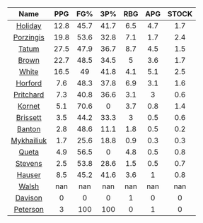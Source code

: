 |                                     Name                                     |  PPG  |  FG%  |  3P%  |  RBG  |  APG  |  STOCK  |
|:----------------------------------------------------------------------------:|:-----:|:-----:|:-----:|:-----:|:-----:|:-------:|
|      [Holiday](https://www.espn.com/nba/player/_/id/3995/jrue-holiday)       | 12.8  | 45.7  | 41.7  |  6.5  |  4.7  |   1.7   |
| [Porzingis](https://www.espn.com/nba/player/_/id/3102531/kristaps-porzingis) | 19.8  | 53.6  | 32.8  |  7.1  |  1.7  |   2.4   |
|      [Tatum](https://www.espn.com/nba/player/_/id/4065648/jayson-tatum)      | 27.5  | 47.9  | 36.7  |  8.7  |  4.5  |   1.5   |
|      [Brown](https://www.espn.com/nba/player/_/id/3917376/jaylen-brown)      | 22.7  | 48.5  | 34.5  |   5   |  3.6  |   1.7   |
|     [White](https://www.espn.com/nba/player/_/id/3078576/derrick-white)      | 16.5  |  49   | 41.8  |  4.1  |  5.1  |   2.5   |
|       [Horford](https://www.espn.com/nba/player/_/id/3213/al-horford)        |  7.6  | 48.3  | 37.8  |  6.9  |  3.1  |   1.6   |
|  [Pritchard](https://www.espn.com/nba/player/_/id/4066354/payton-pritchard)  |  7.3  | 40.8  | 36.6  |  3.1  |   3   |   0.6   |
|      [Kornet](https://www.espn.com/nba/player/_/id/3064560/luke-kornet)      |  5.1  | 70.6  |   0   |  3.7  |  0.8  |   1.4   |
|   [Brissett](https://www.espn.com/nba/player/_/id/4278031/oshae-brissett)    |  3.5  | 44.2  | 33.3  |   3   |  0.5  |   0.6   |
|     [Banton](https://www.espn.com/nba/player/_/id/4397885/dalano-banton)     |  2.8  | 48.6  | 11.1  |  1.8  |  0.5  |   0.2   |
|  [Mykhailiuk](https://www.espn.com/nba/player/_/id/3133602/svi-mykhailiuk)   |  1.7  | 25.6  | 18.8  |  0.9  |  0.3  |   0.3   |
|     [Queta](https://www.espn.com/nba/player/_/id/4397424/neemias-queta)      |  4.9  | 56.5  |   0   |  4.8  |  0.5  |   0.8   |
|    [Stevens](https://www.espn.com/nba/player/_/id/4066405/lamar-stevens)     |  2.5  | 53.8  | 28.6  |  1.5  |  0.5  |   0.7   |
|      [Hauser](https://www.espn.com/nba/player/_/id/4065804/sam-hauser)       |  8.5  | 45.2  | 41.6  |  3.6  |   1   |   0.8   |
|      [Walsh](https://www.espn.com/nba/player/_/id/4683689/jordan-walsh)      |  nan  |  nan  |  nan  |  nan  |  nan  |   nan   |
|      [Davison](https://www.espn.com/nba/player/_/id/4576085/jd-davison)      |   0   |   0   |   0   |   1   |   0   |    0    |
|    [Peterson](https://www.espn.com/nba/player/_/id/4397689/drew-peterson)    |   3   |  100  |  100  |   0   |   1   |    0    |